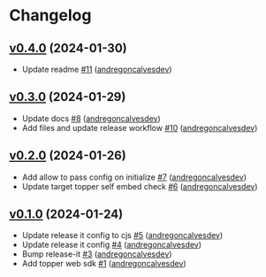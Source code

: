 # Changelog

## [v0.4.0](https://github.com/uphold/topper-web-sdk/releases/tag/v0.4.0) (2024-01-30)
- Update readme [\#11](https://github.com/uphold/topper-web-sdk/pull/11) ([andregoncalvesdev](https://github.com/andregoncalvesdev))

## [v0.3.0](https://github.com/uphold/topper-web-sdk/releases/tag/v0.3.0) (2024-01-29)
- Update docs [\#8](https://github.com/uphold/topper-web-sdk/pull/8) ([andregoncalvesdev](https://github.com/andregoncalvesdev))
- Add files and update release workflow [\#10](https://github.com/uphold/topper-web-sdk/pull/10) ([andregoncalvesdev](https://github.com/andregoncalvesdev))

## [v0.2.0](https://github.com/uphold/topper-web-sdk/releases/tag/v0.2.0) (2024-01-26)
- Add allow to pass config on initialize [\#7](https://github.com/uphold/topper-web-sdk/pull/7) ([andregoncalvesdev](https://github.com/andregoncalvesdev))
- Update target topper self embed check [\#6](https://github.com/uphold/topper-web-sdk/pull/6) ([andregoncalvesdev](https://github.com/andregoncalvesdev))

## [v0.1.0](https://github.com/uphold/topper-web-sdk/releases/tag/v0.1.0) (2024-01-24)
- Update release it config to cjs [\#5](https://github.com/uphold/topper-web-sdk/pull/5) ([andregoncalvesdev](https://github.com/andregoncalvesdev))
- Update release it config [\#4](https://github.com/uphold/topper-web-sdk/pull/4) ([andregoncalvesdev](https://github.com/andregoncalvesdev))
- Bump release-it [\#3](https://github.com/uphold/topper-web-sdk/pull/3) ([andregoncalvesdev](https://github.com/andregoncalvesdev))
- Add topper web sdk [\#1](https://github.com/uphold/topper-web-sdk/pull/1) ([andregoncalvesdev](https://github.com/andregoncalvesdev))
